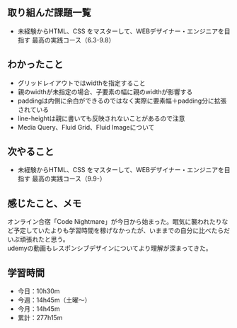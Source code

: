  ## 取り組んだ課題一覧
- 未経験からHTML、CSS をマスターして、WEBデザイナー・エンジニアを目指す 最高の実践コース（6.3-9.8）
## わかったこと
- グリッドレイアウトではwidthを指定すること
- 親のwidthが未指定の場合、子要素の幅に親のwidthが影響する
- paddingは内側に余白ができるのではなく実際に要素幅＋padding分に拡張されている
- line-heightは親に書いても反映されないことがあるので注意
- Media Query、Fluid Grid、Fluid Imageについて
## 次やること
- 未経験からHTML、CSS をマスターして、WEBデザイナー・エンジニアを目指す 最高の実践コース（9.9-）
## 感じたこと、メモ
オンライン合宿「Code Nightmare」が今日から始まった。眠気に襲われたりなど予定していたよりも学習時間を稼げなかったが、いままでの自分に比べたらだいぶ頑張れたと思う。  
udemyの動画もレスポンシブデザインについてより理解が深まってきた。    
## 学習時間
- 今日：10h30m
- 今週：14h45m（土曜〜）
- 今月：14h45m
- 累計：277h15m